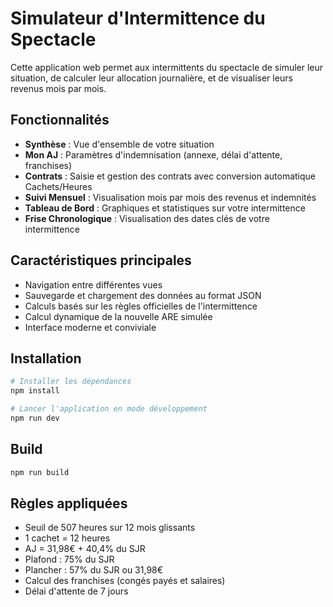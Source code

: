 # Simulateur d'Intermittence du Spectacle

Cette application web permet aux intermittents du spectacle de simuler leur situation, de calculer leur allocation journalière, et de visualiser leurs revenus mois par mois.

## Fonctionnalités

- **Synthèse** : Vue d'ensemble de votre situation
- **Mon AJ** : Paramètres d'indemnisation (annexe, délai d'attente, franchises)
- **Contrats** : Saisie et gestion des contrats avec conversion automatique Cachets/Heures
- **Suivi Mensuel** : Visualisation mois par mois des revenus et indemnités
- **Tableau de Bord** : Graphiques et statistiques sur votre intermittence
- **Frise Chronologique** : Visualisation des dates clés de votre intermittence

## Caractéristiques principales

- Navigation entre différentes vues
- Sauvegarde et chargement des données au format JSON
- Calculs basés sur les règles officielles de l'intermittence
- Calcul dynamique de la nouvelle ARE simulée
- Interface moderne et conviviale

## Installation

```bash
# Installer les dépendances
npm install

# Lancer l'application en mode développement
npm run dev
```

## Build

```bash
npm run build
```

## Règles appliquées

- Seuil de 507 heures sur 12 mois glissants
- 1 cachet = 12 heures
- AJ = 31,98€ + 40,4% du SJR
- Plafond : 75% du SJR
- Plancher : 57% du SJR ou 31,98€
- Calcul des franchises (congés payés et salaires)
- Délai d'attente de 7 jours
